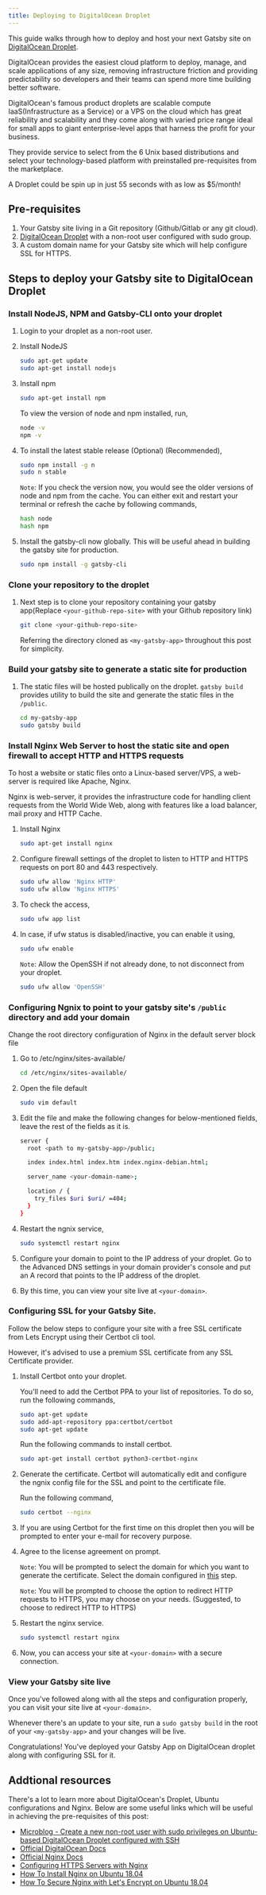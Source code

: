 ```yaml
---
title: Deploying to DigitalOcean Droplet
---
```


This guide walks through how to deploy and host your next Gatsby site on [DigitalOcean Droplet](https://www.digitalocean.com/products/droplets/).

DigitalOcean provides the easiest cloud platform to deploy, manage, and scale applications of any size, removing infrastructure friction and providing predictability so developers and their teams can spend more time building better software.

DigitalOcean's famous product droplets are scalable compute IaaS(Infrastructure as a Service) or a VPS on the cloud which has great reliability and scalability and they come along with varied price range ideal for small apps to giant enterprise-level apps that harness the profit for your business.

They provide service to select from the 6 Unix based distributions and select your technology-based platform with preinstalled pre-requisites from the marketplace.

A Droplet could be spin up in just 55 seconds with as low as \$5/month!

## Pre-requisites

1. Your Gatsby site living in a Git repository (Github/Gitlab or any git cloud).
2. [DigitalOcean Droplet](https://www.digitalocean.com/products/droplets/) with a non-root user configured with sudo group.
3. A custom domain name for your Gatsby site which will help configure SSL for HTTPS.

## Steps to deploy your Gatsby site to DigitalOcean Droplet

### Install NodeJS, NPM and Gatsby-CLI onto your droplet

1. Login to your droplet as a non-root user.

2. Install NodeJS

   ```bash
   sudo apt-get update
   sudo apt-get install nodejs
   ```

3. Install npm

   ```bash
   sudo apt-get install npm
   ```

   To view the version of node and npm installed, run,

   ```bash
   node -v
   npm -v
   ```

4. To install the latest stable release (Optional) (Recommended),

   ```bash
   sudo npm install -g n
   sudo n stable
   ```

   `Note`: If you check the version now, you would see the older versions of node and npm from the cache.
   You can either exit and restart your terminal or refresh the cache by following commands,

   ```bash
   hash node
   hash npm
   ```

5. Install the gatsby-cli now globally. This will be useful ahead in building the gatsby site for production.

   ```bash
   sudo npm install -g gatsby-cli
   ```

### Clone your repository to the droplet

1. Next step is to clone your repository containing your gatsby app(Replace `<your-github-repo-site>` with your Github repository link)

   ```bash
   git clone <your-github-repo-site>
   ```

   Referring the directory cloned as `<my-gatsby-app>` throughout this post for simplicity.

### Build your gatsby site to generate a static site for production

1. The static files will be hosted publically on the droplet. `gatsby build` provides utility to build the site and generate the static files in the `/public`.

   ```bash
   cd my-gatsby-app
   sudo gatsby build
   ```

### Install Nginx Web Server to host the static site and open firewall to accept HTTP and HTTPS requests

To host a website or static files onto a Linux-based server/VPS, a web-server is required like Apache, Nginx.

Nginx is web-server, it provides the infrastructure code for handling client requests from the World Wide Web, along with features like a load balancer, mail proxy and HTTP Cache.

1. Install Nginx

   ```bash
   sudo apt-get install nginx
   ```

2. Configure firewall settings of the droplet to listen to HTTP and HTTPS requests on port 80 and 443 respectively.

   ```bash
   sudo ufw allow 'Nginx HTTP'
   sudo ufw allow 'Nginx HTTPS'
   ```

3. To check the access,

   ```bash
   sudo ufw app list
   ```

4. In case, if ufw status is disabled/inactive, you can enable it using,

   ```bash
   sudo ufw enable
   ```

   `Note`: Allow the OpenSSH if not already done, to not disconnect from your droplet.

   ```bash
   sudo ufw allow 'OpenSSH'
   ```

### Configuring Ngnix to point to your gatsby site's `/public` directory and add your domain

Change the root directory configuration of Nginx in the default server block file

1. Go to /etc/nginx/sites-available/

   ```bash
   cd /etc/nginx/sites-available/
   ```

2. Open the file default

   ```bash
   sudo vim default
   ```

3. Edit the file and make the following changes for below-mentioned fields, leave the rest of the fields as it is.

   ```bash
   server {
     root <path to my-gatsby-app>/public;

     index index.html index.htm index.nginx-debian.html;

     server_name <your-domain-name>;

     location / {
       try_files $uri $uri/ =404;
     }
   }
   ```

4. Restart the ngnix service,

   ```bash
   sudo systemctl restart nginx
   ```

5. Configure your domain to point to the IP address of your droplet. Go to the Advanced DNS settings in your domain provider's console and put an A record that points to the IP address of the droplet.

6. By this time, you can view your site live at `<your-domain>`.

### Configuring SSL for your Gatsby Site.

Follow the below steps to configure your site with a free SSL certificate from Lets Encrypt using their Certbot cli tool.

However, it's advised to use a premium SSL certificate from any SSL Certificate provider.

1. Install Certbot onto your droplet.

   You'll need to add the Certbot PPA to your list of repositories. To do so, run the following commands,

   ```bash
   sudo apt-get update
   sudo add-apt-repository ppa:certbot/certbot
   sudo apt-get update
   ```

   Run the following commands to install certbot.

   ```bash
   sudo apt-get install certbot python3-certbot-nginx
   ```

2. Generate the certificate. Certbot will automatically edit and configure the ngnix config file for the SSL and point to the certificate file.

   Run the following command,

   ```bash
   sudo certbot --nginx
   ```

3. If you are using Certbot for the first time on this droplet then you will be prompted to enter your e-mail for recovery purpose.

4. Agree to the license agreement on prompt.

   `Note`: You will be prompted to select the domain for which you want to generate the certificate. Select the domain configured in [this](#configuring-ngnix-to-point-to-your-gatsby-site's-`public`-directory-and-add-your-domain) step.

   `Note`: You will be prompted to choose the option to redirect HTTP requests to HTTPS, you may choose on your needs.
   (Suggested, to choose to redirect HTTP to HTTPS)

5. Restart the nginx service.

   ```bash
   sudo systemctl restart nginx
   ```

6. Now, you can access your site at `<your-domain>` with a secure connection.

### View your Gatsby site live

Once you've followed along with all the steps and configuration properly, you can visit your site live at `<your-domain>`.

Whenever there's an update to your site, run a `sudo gatsby build` in the root of your `<my-gatsby-app>` and your changes will be live.

Congratulations! You've deployed your Gatsby App on DigitalOcean droplet along with configuring SSL for it.

## Addtional resources

There's a lot to learn more about DigitalOcean's Droplet, Ubuntu configurations and Nginx. Below are some useful links which will be useful in achieving the pre-requisites of this post:

- [Microblog - Create a new non-root user with sudo privileges on Ubuntu-based DigitalOcean Droplet configured with SSH](https://dev.to/mistryvatsal/microblog-create-a-new-non-root-user-with-sudo-privileges-on-ubuntu-based-digitalocean-droplet-configured-with-ssh-1l3)
- [Official DigitalOcean Docs](https://www.digitalocean.com/docs/)
- [Official Nginx Docs](http://nginx.org/en/docs/)
- [Configuring HTTPS Servers with Nginx](http://nginx.org/en/docs/http/configuring_https_servers.html)
- [How To Install Nginx on Ubuntu 18.04](https://www.digitalocean.com/community/tutorials/how-to-install-nginx-on-ubuntu-18-04)
- [How To Secure Nginx with Let's Encrypt on Ubuntu 18.04](https://www.digitalocean.com/community/tutorials/how-to-secure-nginx-with-let-s-encrypt-on-ubuntu-18-04)
